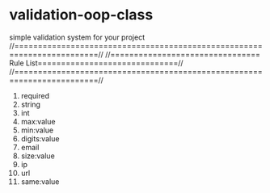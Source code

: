 # validation-oop-class
simple validation system for your project
//========================================================================//
//================================ Rule List==============================//
//========================================================================//
1. required
2. string
3. int
4. max:value
5. min:value
6. digits:value
7. email
8. size:value
9. ip
10. url
11. same:value
